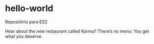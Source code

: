 # hello-world

Repositório para ES2

Hear about the new restaurant called Karma?
There’s no menu: You get what you deserve.
